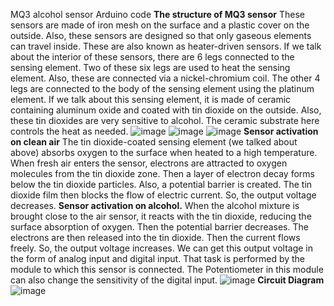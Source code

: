 MQ3 alcohol sensor Arduino code
**The structure of MQ3 sensor**
These sensors are made of iron mesh on the surface and a plastic cover on the outside. Also, these sensors are designed so that only gaseous elements can travel inside. These are also known as heater-driven sensors. If we talk about the interior of these sensors, there are 6 legs connected to the sensing element. Two of these six legs are used to heat the sensing element. Also, these are connected via a nickel-chromium coil. The other 4 legs are connected to the body of the sensing element using the platinum element. If we talk about this sensing element, it is made of ceramic containing aluminum oxide and coated with tin dioxide on the outside. Also, these tin dioxides are very sensitive to alcohol. The ceramic substrate here controls the heat as needed.
![image](https://user-images.githubusercontent.com/83362170/162793795-e772167e-d474-4388-a370-f3ce12dea762.png)
![image](https://user-images.githubusercontent.com/83362170/162793828-d45f108b-0703-4dee-8b2d-d3e5861b88b9.png)
![image](https://user-images.githubusercontent.com/83362170/162793839-0a75f8ec-aaed-4b35-8ef1-98cef9be5a49.png)
**Sensor activation on clean air**
The tin dioxide-coated sensing element (we talked about above) absorbs oxygen to the surface when heated to a high temperature. When fresh air enters the sensor, electrons are attracted to oxygen molecules from the tin dioxide zone. Then a layer of electron decay forms below the tin dioxide particles. Also, a potential barrier is created. The tin dioxide film then blocks the flow of electric current. So, the output voltage decreases.
**Sensor activation on alcohol.**
When the alcohol mixture is brought close to the air sensor, it reacts with the tin dioxide, reducing the surface absorption of oxygen. Then the potential barrier decreases. The electrons are then released into the tin dioxide. Then the current flows freely. So, the output voltage increases.
We can get this output voltage in the form of analog input and digital input. That task is performed by the module to which this sensor is connected. The Potentiometer in this module can also change the sensitivity of the digital input.
![image](https://user-images.githubusercontent.com/83362170/162794014-faf82fc5-0867-4924-803c-77f3b3abd94b.png)
**Circuit Diagram**
![image](https://user-images.githubusercontent.com/83362170/162794095-fb2f92c5-39db-46d3-b7fa-cff45731fb10.png)

